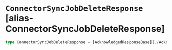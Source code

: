 # `ConnectorSyncJobDeleteResponse` [alias-ConnectorSyncJobDeleteResponse]
```typescript
type ConnectorSyncJobDeleteResponse = [AcknowledgedResponseBase](./AcknowledgedResponseBase.md);
```
